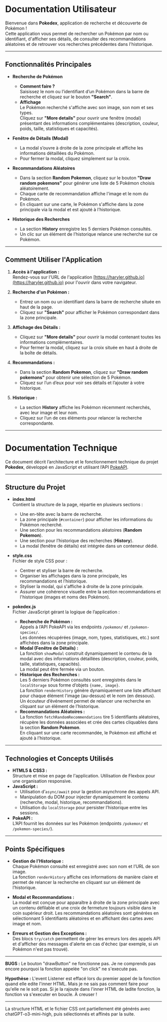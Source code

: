 # Documentation Utilisateur

Bienvenue dans **Pokedex**, application de recherche et découverte de Pokémon !  
Cette application vous permet de rechercher un Pokémon par nom ou identifiant, d'afficher ses détails, de consulter des recommandations aléatoires et de retrouver vos recherches précédentes dans l'historique.

---

## Fonctionnalités Principales

- **Recherche de Pokémon**  
  - **Comment faire ?**  
    Saisissez le nom ou l’identifiant d’un Pokémon dans la barre de recherche et cliquez sur le bouton **"Search"**.
  - **Affichage**  
    Le Pokémon recherché s'affiche avec son image, son nom et ses types.  
    Cliquez sur **"More details"** pour ouvrir une fenêtre (modal) présentant des informations complémentaires (description, couleur, poids, taille, statistiques et capacités).

- **Fenêtre de Détails (Modal)**  
  - La modal s’ouvre à droite de la zone principale et affiche les informations détaillées du Pokémon.
  - Pour fermer la modal, cliquez simplement sur la croix.

- **Recommandations Aléatoires**  
  - Dans la section **Random Pokemon**, cliquez sur le bouton **"Draw random pokemons"** pour générer une liste de 5 Pokémon choisis aléatoirement.
  - Chaque carte de recommandation affiche l'image et le nom du Pokémon.  
  - En cliquant sur une carte, le Pokémon s'affiche dans la zone principale via la modal et est ajouté à l’historique.

- **Historique des Recherches**  
  - La section **History** enregistre les 5 derniers Pokémon consultés.
  - Un clic sur un élément de l’historique relance une recherche sur ce Pokémon.

---

## Comment Utiliser l'Application

1. **Accès à l'application :**  
   Rendez-vous sur l'URL de l'application [https://haryler.github.io](https://haryler.github.io) pour l'ouvrir dans votre navigateur.

2. **Recherche d'un Pokémon :**  
   - Entrez un nom ou un identifiant dans la barre de recherche située en haut de la page.
   - Cliquez sur **"Search"** pour afficher le Pokémon correspondant dans la zone principale.

3. **Affichage des Détails :**  
   - Cliquez sur **"More details"** pour ouvrir la modal contenant toutes les informations complémentaires.
   - Pour fermer la modal, cliquez sur la croix située en haut à droite de la boîte de détails.

4. **Recommandations :**  
   - Dans la section **Random Pokemon**, cliquez sur **"Draw random pokemons"** pour obtenir une sélection de 5 Pokémon.
   - Cliquez sur l’un d’eux pour voir ses détails et l’ajouter à votre historique.

5. **Historique :**  
   - La section **History** affiche les Pokémon récemment recherchés, avec leur image et leur nom.
   - Cliquez sur l’un de ces éléments pour relancer la recherche correspondante.


---

# Documentation Technique

Ce document décrit l’architecture et le fonctionnement technique du projet **Pokedex**, développé en JavaScript et utilisant l’API [PokeAPI](https://pokeapi.co/).

---

## Structure du Projet

- **index.html**  
  Contient la structure de la page, répartie en plusieurs sections :
  - Une en-tête avec la barre de recherche.
  - La zone principale (`#container`) pour afficher les informations du Pokémon recherché.
  - Une section pour les recommandations aléatoires (**Random Pokemon**).
  - Une section pour l’historique des recherches (**History**).
  - La modal (fenêtre de détails) est intégrée dans un conteneur dédié.

- **style.css**  
  Fichier de style CSS pour :
  - Centrer et styliser la barre de recherche.
  - Organiser les affichages dans la zone principale, les recommandations et l’historique.
  - Styliser la modal, qui s'affiche à droite de la zone principale.  
  - Assurer une cohérence visuelle entre la section recommandations et l'historique (images et noms des Pokémon).

- **pokedex.js**  
  Fichier JavaScript gérant la logique de l’application :
  - **Recherche de Pokémon :**  
    Appels à l’API PokeAPI via les endpoints `/pokemon/` et `/pokemon-species/`.  
    Les données récupérées (image, nom, types, statistiques, etc.) sont affichées dans la zone principale.
  - **Modal (Fenêtre de Détails) :**  
    La fonction `showModal` construit dynamiquement le contenu de la modal avec des informations détaillées (description, couleur, poids, taille, statistiques, capacités).  
    La modal peut être fermée via un bouton.
  - **Historique des Recherches :**  
    Les 5 derniers Pokémon consultés sont enregistrés dans le `localStorage` sous forme d’objets `{name, image}`.  
    La fonction `renderHistory` génère dynamiquement une liste affichant pour chaque élément l'image (au-dessus) et le nom (en dessous).  
    Un écouteur d’événement permet de relancer une recherche en cliquant sur un élément de l’historique.
  - **Recommandations Aléatoires :**  
    La fonction `fetchRandomRecommendations` tire 5 identifiants aléatoires, récupère les données associées et crée des cartes cliquables dans la section **Random Pokemon**.  
    En cliquant sur une carte recommandée, le Pokémon est affiché et ajouté à l’historique.

---

## Technologies et Concepts Utilisés

- **HTML5 & CSS3 :**  
  Structure et mise en page de l'application. Utilisation de Flexbox pour une organisation responsive.
- **JavaScript :**  
  - Utilisation d’`async/await` pour la gestion asynchrone des appels API.
  - Manipulation du DOM pour injecter dynamiquement le contenu (recherche, modal, historique, recommandations).
  - Utilisation du `localStorage` pour persister l’historique entre les sessions.
- **PokeAPI :**  
  L’API fournit les données sur les Pokémon (endpoints `/pokemon/` et `/pokemon-species/`).

---

## Points Spécifiques

- **Gestion de l’Historique :**  
  Chaque Pokémon consulté est enregistré avec son nom et l’URL de son image.  
  La fonction `renderHistory` affiche ces informations de manière claire et permet de relancer la recherche en cliquant sur un élément de l’historique.

- **Modal et Recommandations :**  
  La modal est conçue pour apparaître à droite de la zone principale avec un contenu défilable et une croix de fermeture toujours visible dans le coin supérieur droit.
  Les recommandations aléatoires sont générées en sélectionnant 5 identifiants aléatoires et en affichant des cartes avec image et nom.

- **Erreurs et Gestion des Exceptions :**  
  Des blocs `try/catch` permettent de gérer les erreurs lors des appels API et d'afficher des messages d'alerte en cas d'échec (par exemple, si un Pokémon n'est pas trouvé).


---

**BUGS :** Le bouton "drawButton" ne fonctionne pas. Je ne comprends pas encore pourquoi la fonction appelée "on click" ne s'execute pas. 

**Hypothèse :** L'event Listener est effacé lors du premier appel de la fonction quand elle edite l'inner HTML. Mais je ne sais pas comment faire pour qu'elle ne le soit pas. Si je la rajoute dans l'inner HTML de ladite fonction, la fonction va s'executer en boucle. À creuser !

---

La structure HTML et le fichier CSS ont partiellement été générés avec chatGPT-o3-mini-high, puis sélectionnés et affinés par la suite.

